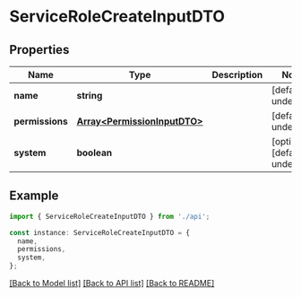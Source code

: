 # ServiceRoleCreateInputDTO

## Properties

| Name            | Type                                                         | Description | Notes                             |
| --------------- | ------------------------------------------------------------ | ----------- | --------------------------------- |
| **name**        | **string**                                                   |             | [default to undefined]            |
| **permissions** | [**Array&lt;PermissionInputDTO&gt;**](PermissionInputDTO.md) |             | [default to undefined]            |
| **system**      | **boolean**                                                  |             | [optional] [default to undefined] |

## Example

```typescript
import { ServiceRoleCreateInputDTO } from './api';

const instance: ServiceRoleCreateInputDTO = {
  name,
  permissions,
  system,
};
```

[[Back to Model list]](../README.md#documentation-for-models) [[Back to API list]](../README.md#documentation-for-api-endpoints) [[Back to README]](../README.md)
